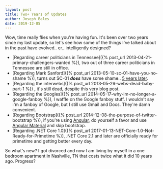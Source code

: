 ```yaml
---
layout: post
title: Two+ Years of Updates
author: Joseph Bales
date: 2019-12-05
---
```

Wow, time really flies when you're having fun. It's been over two years since my last update, so let's see how some of the things I've talked about in the past have evolved.. er.. intelligently designed?

* [Regarding career politicians in Tennessee]({% post_url 2013-04-21-primary-challengers-wanted %}), two out of three career politicians in Tennessee are still in office.
* [Regarding Mark Sanford]({% post_url 2013-05-10-sc-01-have-you-no-shame %}), turns out SC-01 **_does_** have some shame.. [5 years later](https://en.wikipedia.org/wiki/Mark_Sanford#2018).
* [Regarding the interwebs]({% post_url 2013-05-26-webs-dead-baby-part-1 %}) , it's still dead, despite this very blog post.
* [Regarding the Googles]({% post_url 2014-05-17-why-im-no-longer-a-google-fanboy %}), I waffle on the Google fanboy stuff. I wouldn't say I'm a fanboy of Google, but I still use Gmail and Docs. They're damn convenient.
* [Regarding Bootstrap]({% post_url 2014-12-08-the-purpose-of-twitter-bootstrap %}), if you're using [Angular](https://angular.io), do yourself a favor and use [Angular Material](https://material.angular.io) and skip bootstrap.
* [Regarding .NET Core 1.0]({% post_url 2017-01-13-NET-Core-1.0-Not-Ready-for-Primetime %}), .NET Core 2.1 and later are officially ready for primetime and getting better every day.

So what's new? I got divorced and now I am living by myself in a one bedroom apartment in Nashville, TN that costs twice what it did 10 years ago. Progress?
